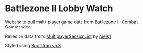 # Battlezone II Lobby Watch

Website to pull multi-player game data from Battlezone II: Combat Commander.

Relies on data from: [MultiplayerSessionList](http://multiplayersessionlist.iondriver.com/) by [Nielk1](https://github.com/Nielk1)

Styled using [Bootstrap v5.3](https://getbootstrap.com/docs/5.3/)